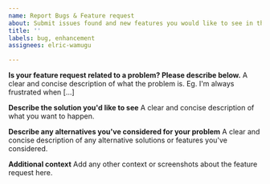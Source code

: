 ```yaml
---
name: Report Bugs & Feature request
about: Submit issues found and new features you would like to see in this project
title: ''
labels: bug, enhancement
assignees: elric-wamugu

---
```


**Is your feature request related to a problem? Please describe below.**
A clear and concise description of what the problem is. Eg. I'm always frustrated when [...]

**Describe the solution you'd like to see**
A clear and concise description of what you want to happen.

**Describe any alternatives you've considered for your problem**
A clear and concise description of any alternative solutions or features you've considered.

**Additional context**
Add any other context or screenshots about the feature request here.
